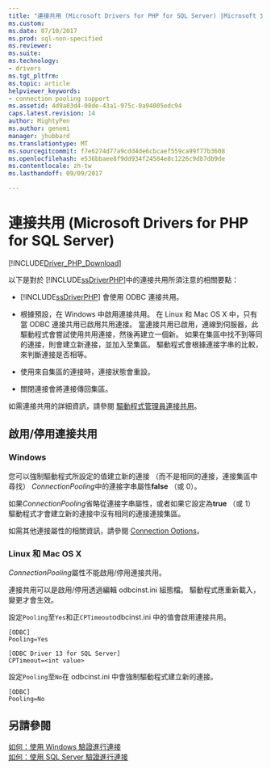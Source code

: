 ```yaml
---
title: "連接共用 (Microsoft Drivers for PHP for SQL Server) |Microsoft 文件"
ms.custom: 
ms.date: 07/10/2017
ms.prod: sql-non-specified
ms.reviewer: 
ms.suite: 
ms.technology:
- drivers
ms.tgt_pltfrm: 
ms.topic: article
helpviewer_keywords:
- connection pooling support
ms.assetid: 4d9a83d4-08de-43a1-975c-0a94005edc94
caps.latest.revision: 14
author: MightyPen
ms.author: genemi
manager: jhubbard
ms.translationtype: MT
ms.sourcegitcommit: f7e6274d77a9cdd4de6cbcaef559ca99f77b3608
ms.openlocfilehash: e536bbaee8f9dd934f24504e8c1226c9db7db9de
ms.contentlocale: zh-tw
ms.lasthandoff: 09/09/2017

---
```

# <a name="connection-pooling-microsoft-drivers-for-php-for-sql-server"></a>連接共用 (Microsoft Drivers for PHP for SQL Server)
[!INCLUDE[Driver_PHP_Download](../../includes/driver_php_download.md)]

以下是對於 [!INCLUDE[ssDriverPHP](../../includes/ssdriverphp_md.md)]中的連接共用所須注意的相關要點：  
  
-   [!INCLUDE[ssDriverPHP](../../includes/ssdriverphp_md.md)] 會使用 ODBC 連接共用。  
  
-   根據預設，在 Windows 中啟用連接共用。 在 Linux 和 Mac OS X 中，只有當 ODBC 連接共用已啟用共用連接。 當連接共用已啟用，連線到伺服器，此驅動程式會嘗試使用共用連接，然後再建立一個新。 如果在集區中找不到等同的連接，則會建立新連接，並加入至集區。 驅動程式會根據連接字串的比較，來判斷連接是否相等。  
  
-   使用來自集區的連接時，連接狀態會重設。  
  
-   關閉連接會將連接傳回集區。  
  
如需連接共用的詳細資訊，請參閱 [驅動程式管理員連接共用](http://go.microsoft.com/fwlink/?linkid=119622)。  
  
## <a name="enablingdisabling-connection-pooling"></a>啟用/停用連接共用
### <a name="windows"></a>Windows
您可以強制驅動程式所設定的值建立新的連接 （而不是相同的連接，連接集區中尋找） *ConnectionPooling*中的連接字串屬性**false** （或 0）。  
  
如果*ConnectionPooling*省略從連接字串屬性，或者如果它設定為**true** （或 1） 驅動程式才會建立新的連接中沒有相同的連接連接集區。  
  
如需其他連接屬性的相關資訊，請參閱 [Connection Options](../../connect/php/connection-options.md)。  
### <a name="linux-and-mac-os-x"></a>Linux 和 Mac OS X
*ConnectionPooling*屬性不能啟用/停用連接共用。 

連接共用可以是啟用/停用透過編輯 odbcinst.ini 組態檔。 驅動程式應重新載入，變更才會生效。

設定`Pooling`至`Yes`和正`CPTimeout`odbcinst.ini 中的值會啟用連接共用。 
```
[ODBC]
Pooling=Yes

[ODBC Driver 13 for SQL Server]
CPTimeout=<int value>
```
設定`Pooling`至`No`在 odbcinst.ini 中會強制驅動程式建立新的連接。
```
[ODBC]
Pooling=No
```
  
## <a name="see-also"></a>另請參閱  
[如何：使用 Windows 驗證進行連接](../../connect/php/how-to-connect-using-windows-authentication.md)  
[如何：使用 SQL Server 驗證進行連接](../../connect/php/how-to-connect-using-sql-server-authentication.md)  
  

